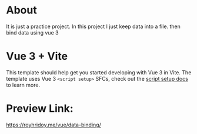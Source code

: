 # About
It is just a practice project. In this project I just keep data into a file. then bind data using vue 3

# Vue 3 + Vite

This template should help get you started developing with Vue 3 in Vite. The template uses Vue 3 `<script setup>` SFCs, check out the [script setup docs](https://v3.vuejs.org/api/sfc-script-setup.html#sfc-script-setup) to learn more.

# Preview Link:
https://royhridoy.me/vue/data-binding/
